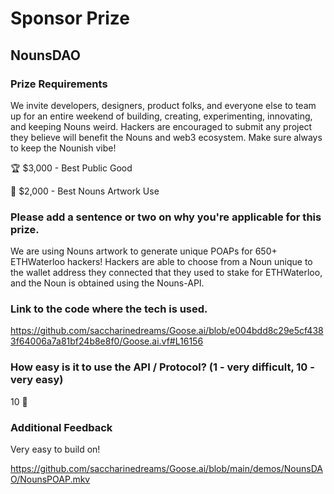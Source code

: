 # Sponsor Prize

## NounsDAO

### Prize Requirements

We invite developers, designers, product folks, and everyone else to team up for an entire weekend of building, creating, experimenting, innovating, and keeping Nouns weird. Hackers are encouraged to submit any project they believe will benefit the Nouns and web3 ecosystem. Make sure always to keep the Nounish vibe!

🏆 $3,000 - Best Public Good

🎨 $2,000 - Best Nouns Artwork Use

### Please add a sentence or two on why you're applicable for this prize.

We are using Nouns artwork to generate unique POAPs for 650+ ETHWaterloo hackers! Hackers are able to choose from a Noun unique to the wallet address they connected that they used to stake for ETHWaterloo, and the Noun is obtained using the Nouns-API.

### Link to the code where the tech is used.

https://github.com/saccharinedreams/Goose.ai/blob/e004bdd8c29e5cf4383f64006a7a81bf24b8e8f0/Goose.ai.vf#L16156

### How easy is it to use the API / Protocol? (1 - very difficult, 10 - very easy)

10 🌟

### Additional Feedback

Very easy to build on!

https://github.com/saccharinedreams/Goose.ai/blob/main/demos/NounsDAO/NounsPOAP.mkv

